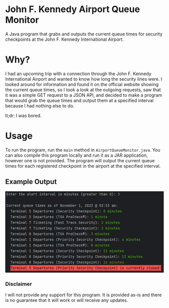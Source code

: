 # John F. Kennedy Airport Queue Monitor

A Java program that grabs and outputs the current queue times for security checkpoints at the John F. Kennedy
International Airport.

# Why?

I had an upcoming trip with a connection through the John F. Kennedy International Airport and wanted to know how long
the security lines were. I looked around for information and found it on the official website showing the current queue
times, so I took a look at the outgoing requests, saw that it was a simple GET request to a JSON API, and decided to
make a program that would grab the queue times and output them at a specified interval because I had nothing else to do.

tl;dr: I was bored.

# Usage

To run the program, run the `main` method in `AirportQueueMonitor.java`. You can also compile this program locally and run 
it as a JAR application, however one is not provided. The program will output the current queue times for each registered 
checkpoint in the airport at the specified interval.

## Example Output

![example-image.png](example-image.png)

### Disclaimer

I will not provide any support for this program. It is provided as-is and there is no guarantee that it will work or
will receive any updates.

